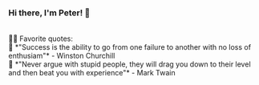### Hi there, I'm Peter! 👋<br>
<br>
👱‍♂️ Favorite quotes:<br>
💬 *"Success is the ability to go from one failure to another with no loss of enthusiam"* - Winston Churchill<br>
💬 *"Never argue with stupid people, they will drag you down to their level and then beat you with experience"* - Mark Twain<br>
